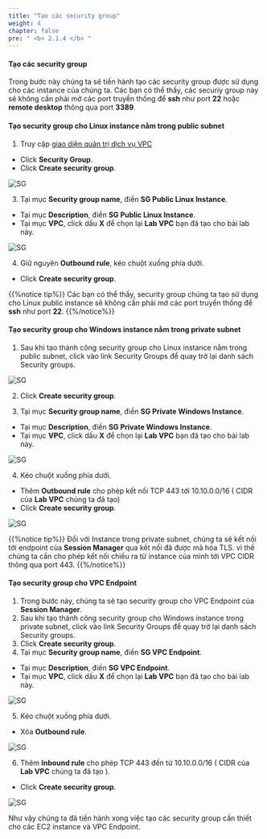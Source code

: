 ```yaml
---
title: "Tạo các security group"
weight: 4
chapter: false
pre: " <b> 2.1.4 </b> "
---
```


#### Tạo các security group

Trong bước này chúng ta sẽ tiến hành tạo các security group được sử dụng cho các instance của chúng ta. Các bạn có thể thấy, các securiy group này sẽ không cần phải mở các port truyền thống để **ssh** như port **22** hoặc **remote desktop** thông qua port **3389**.

#### Tạo security group cho Linux instance nằm trong public subnet

1. Truy cập [giao diện quản trị dịch vụ VPC](https://console.aws.amazon.com/vpc)

- Click **Security Group**.
- Click **Create security group**.

![SG](/images/2.prerequisite/019-createsg.png)

3. Tại mục **Security group name**, điền **SG Public Linux Instance**.

- Tại mục **Description**, điền **SG Public Linux Instance**.
- Tại mục **VPC**, click dấu **X** để chọn lại **Lab VPC** bạn đã tạo cho bài lab này.

![SG](/images/2.prerequisite/020-createsg.png)

4. Giữ nguyên **Outbound rule**, kéo chuột xuống phía dưới.

- Click **Create security group**.

{{%notice tip%}}
Các bạn có thể thấy, security group chúng ta tạo sử dụng cho Linux public instance sẽ không cần phải mở các port truyền thống để **ssh** như port **22**.
{{%/notice%}}

#### Tạo security group cho Windows instance nằm trong private subnet

1. Sau khi tạo thành công security group cho Linux instance nằm trong public subnet, click vào link Security Groups để quay trở lại danh sách Security groups.

![SG](/images/2.prerequisite/021-createsg.png)

2. Click **Create security group**.

3. Tại mục **Security group name**, điền **SG Private Windows Instance**.

- Tại mục **Description**, điền **SG Private Windows Instance**.
- Tại mục **VPC**, click dấu **X** để chọn lại **Lab VPC** bạn đã tạo cho bài lab này.

![SG](/images/2.prerequisite/022-createsg.png)

4. Kéo chuột xuống phía dưới.

- Thêm **Outbound rule** cho phép kết nối TCP 443 tới 10.10.0.0/16 ( CIDR của **Lab VPC** chúng ta đã tạo)
- Click **Create security group**.

![SG](/images/2.prerequisite/023-createsg.png)

{{%notice tip%}}
Đối với Instance trong private subnet, chúng ta sẽ kết nối tới endpoint của **Session Manager** qua kết nối đã được mã hóa TLS. vì thế chúng ta cần cho phép kết nối chiều ra từ instance của mình tới VPC CIDR thông qua port 443.
{{%/notice%}}

#### Tạo security group cho VPC Endpoint

1. Trong bước này, chúng ta sẽ tạo security group cho VPC Endpoint của **Session Manager**.
2. Sau khi tạo thành công security group cho Windows instance trong private subnet, click vào link Security Groups để quay trở lại danh sách Security groups.
3. Click **Create security group**.
4. Tại mục **Security group name**, điền **SG VPC Endpoint**.

- Tại mục **Description**, điền **SG VPC Endpoint**.
- Tại mục **VPC**, click dấu **X** để chọn lại **Lab VPC** bạn đã tạo cho bài lab này.

![SG](/images/2.prerequisite/024-createsg.png)

5. Kéo chuột xuống phía dưới.

- Xóa **Outbound rule**.

![SG](/images/2.prerequisite/025-createsg.png)

6. Thêm **Inbound rule** cho phép TCP 443 đến từ 10.10.0.0/16 ( CIDR của **Lab VPC** chúng ta đã tạo ).

- Click **Create security group**.

![SG](/images/2.prerequisite/026-createsg.png)

Như vậy chúng ta đã tiến hành xong việc tạo các security group cần thiết cho các EC2 instance và VPC Endpoint.
